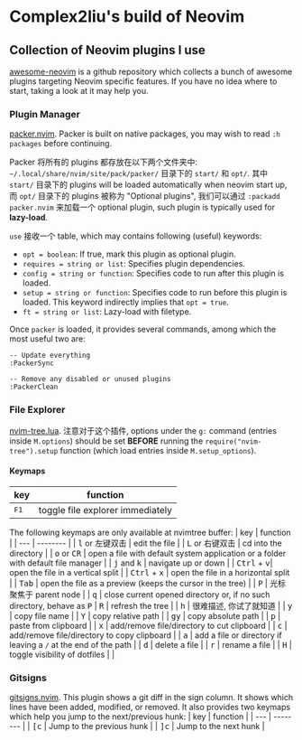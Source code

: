 # Complex2liu's build of Neovim

## Collection of Neovim plugins I use

[awesome-neovim](https://github.com/rockerBOO/awesome-neovim)
is a github repository which collects a bunch of awesome plugins targeting Neovim specific features.
If you have no idea where to start, taking a look at it may help you.

### Plugin Manager

[packer.nvim](https://github.com/wbthomason/packer.nvim).
Packer is built on native packages, you may wish to read `:h packages` before continuing.

Packer 将所有的 plugins 都存放在以下两个文件夹中:
`~/.local/share/nvim/site/pack/packer/` 目录下的 `start/` 和 `opt/`.
其中 `start/` 目录下的 plugins will be loaded automatically when neovim start up,
而 `opt/` 目录下的 plugins 被称为 "Optional plugins",
我们可以通过 `:packadd packer.nvim` 来加载一个 optional plugin,
such plugin is typically used for **lazy-load**.

`use` 接收一个 table, which may contains following (useful) keywords:
  - `opt = boolean`: If true, mark this plugin as optional plugin.
  - `requires = string or list`: Specifies plugin dependencies.
  - `config = string or function`: Specifies code to run after this plugin is loaded.
  - `setup = string or function`: Specifies code to run before this plugin is loaded.
  This keyword indirectly implies that `opt = true`.
  - `ft = string or list`: Lazy-load with filetype.

Once `packer` is loaded, it provides several commands, among which the most useful two are:
```
-- Update everything
:PackerSync

-- Remove any disabled or unused plugins
:PackerClean
```

### File Explorer

[nvim-tree.lua](https://github.com/kyazdani42/nvim-tree.lua).
注意对于这个插件, options under the `g:` command (entries inside `M.options`) should be set **BEFORE**
running the `require("nvim-tree").setup` function (which load entries inside `M.setup_options`).

#### Keymaps

| key | function |
| --- | -------- |
| <kbd>F1</kbd> | toggle file explorer immediately |

The following keymaps are only available at nvimtree buffer:
| key | function |
| --- | -------- |
| <kbd>l</kbd> or 左键双击 | edit the file |
| <kbd>L</kbd> or 右键双击 | cd into the directory |
| <kbd>o</kbd> or <kbd>CR</kbd> | open a file with default system application or a folder with default file manager |
| <kbd>j</kbd> and <kbd>k</kbd> | navigate up or down |
| <kbd>Ctrl</kbd> + <kbd>v</kbd>| open the file in a vertical split |
| <kbd>Ctrl</kbd> + <kbd>x</kbd> | open the file in a horizontal split |
| <kbd>Tab</kbd> | open the file as a preview (keeps the cursor in the tree) |
| <kbd>P</kbd> | 光标聚焦于 parent node |
| <kbd>q</kbd> | close current opened directory or, if no such directory, behave as <kbd>P</kbd>
| <kbd>R</kbd> | refresh the tree |
| <kbd>h</kbd> | 很难描述, 你试了就知道 |
| <kbd>y</kbd> | copy file name |
| <kbd>Y</kbd> | copy relative path |
| <kbd>gy</kbd> | copy absolute path |
| <kbd>p</kbd> | paste from clipboard |
| <kbd>x</kbd> | add/remove file/directory to cut clipboard |
| <kbd>c</kbd> | add/remove file/directory to copy clipboard |
| <kbd>a</kbd> | add a file or directory if leaving a `/` at the end of the path |
| <kbd>d</kbd> | delete a file |
| <kbd>r</kbd> | rename a file |
| <kbd>H</kbd> | toggle visibility of dotfiles | |

### Gitsigns

[gitsigns.nvim](https://github.com/lewis6991/gitsigns.nvim).
This plugin shows a git diff in the sign column. It shows which lines have been added, modified, or removed.
It also provides two keymaps which help you jump to the next/previous hunk:
| key | function |
| --- | -------- |
| <kbd>[c</kbd> | Jump to the previous hunk |
| <kbd>]c</kbd> | Jump to the next hunk |
